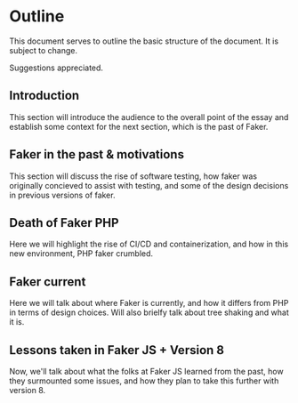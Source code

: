 # Outline

This document serves to outline the basic structure of the document. It is subject to change.

Suggestions appreciated.

## Introduction

This section will introduce the audience to the overall point of the essay and establish some context for the next section, which is the past of Faker.

## Faker in the past & motivations

This section will discuss the rise of software testing, how faker was originally concieved to assist with testing, and some of the design decisions in previous versions of faker.

## Death of Faker PHP

Here we will highlight the rise of CI/CD and containerization, and how in this new environment, PHP faker crumbled.

## Faker current

Here we will talk about where Faker is currently, and how it differs from PHP in terms of design choices. Will also brielfy talk about tree shaking and what it is. 

## Lessons taken in Faker JS + Version 8

Now, we'll talk about what the folks at Faker JS learned from the past, how they surmounted some issues, and how they plan to take this further with version 8.
